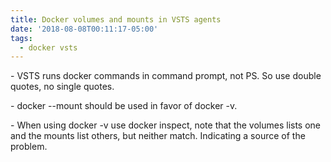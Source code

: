 ```yaml
---
title: Docker volumes and mounts in VSTS agents
date: '2018-08-08T00:11:17-05:00'
tags:
  - docker vsts
---
```

\- VSTS runs docker commands in command prompt, not PS. So use double quotes, no single quotes.

\- docker --mount should be used in favor of docker -v.

\- When using docker -v use docker inspect, note that the volumes lists one and the mounts list others, but neither match. Indicating a source of the problem.
